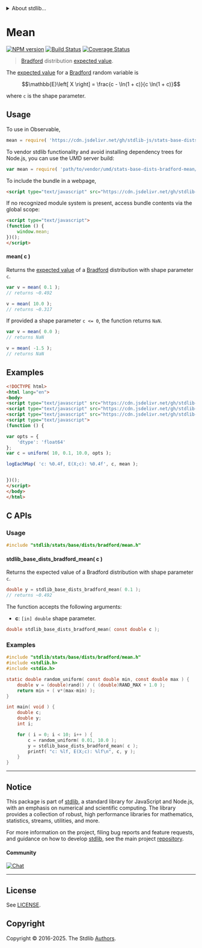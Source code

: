 <!--

@license Apache-2.0

Copyright (c) 2025 The Stdlib Authors.

Licensed under the Apache License, Version 2.0 (the "License");
you may not use this file except in compliance with the License.
You may obtain a copy of the License at

   http://www.apache.org/licenses/LICENSE-2.0

Unless required by applicable law or agreed to in writing, software
distributed under the License is distributed on an "AS IS" BASIS,
WITHOUT WARRANTIES OR CONDITIONS OF ANY KIND, either express or implied.
See the License for the specific language governing permissions and
limitations under the License.

-->


<details>
  <summary>
    About stdlib...
  </summary>
  <p>We believe in a future in which the web is a preferred environment for numerical computation. To help realize this future, we've built stdlib. stdlib is a standard library, with an emphasis on numerical and scientific computation, written in JavaScript (and C) for execution in browsers and in Node.js.</p>
  <p>The library is fully decomposable, being architected in such a way that you can swap out and mix and match APIs and functionality to cater to your exact preferences and use cases.</p>
  <p>When you use stdlib, you can be absolutely certain that you are using the most thorough, rigorous, well-written, studied, documented, tested, measured, and high-quality code out there.</p>
  <p>To join us in bringing numerical computing to the web, get started by checking us out on <a href="https://github.com/stdlib-js/stdlib">GitHub</a>, and please consider <a href="https://opencollective.com/stdlib">financially supporting stdlib</a>. We greatly appreciate your continued support!</p>
</details>

# Mean

[![NPM version][npm-image]][npm-url] [![Build Status][test-image]][test-url] [![Coverage Status][coverage-image]][coverage-url] <!-- [![dependencies][dependencies-image]][dependencies-url] -->

> [Bradford][bradford-distribution] distribution [expected value][expected-value].

<!-- Section to include introductory text. Make sure to keep an empty line after the intro `section` element and another before the `/section` close. -->

<section class="intro">

The [expected value][expected-value] for a [Bradford][bradford-distribution] random variable is

<!-- <equation class="equation" label="eq:bradford_expectation" align="center" raw="\mathbb{E}\left[ X \right] = \frac{c - \ln(1 + c)}{c \ln(1 + c)}" alt="Expected value for a Bradford distribution."> -->

```math
\mathbb{E}\left[ X \right] = \frac{c - \ln(1 + c)}{c \ln(1 + c)}
```

<!-- <div class="equation" align="center" data-raw-text="\mathbb{E}\left[ X \right] = \frac{c - \ln(1 + c)}{c \ln(1 + c)}" data-equation="eq:bradford_expectation">
    <img src="https://cdn.jsdelivr.net/gh/stdlib-js/stdlib@591cf9d5c3a0cd3c1ceec961e5c49d73a68374cb/lib/node_modules/@stdlib/stats/base/dists/bradford/mean/docs/img/equation_bradford_expectation.svg" alt="Expected value for a Bradford distribution.">
    <br>
</div> -->

<!-- </equation> -->

where `c` is the shape parameter.

</section>

<!-- /.intro -->

<!-- Package usage documentation. -->



<section class="usage">

## Usage

To use in Observable,

```javascript
mean = require( 'https://cdn.jsdelivr.net/gh/stdlib-js/stats-base-dists-bradford-mean@umd/browser.js' )
```

To vendor stdlib functionality and avoid installing dependency trees for Node.js, you can use the UMD server build:

```javascript
var mean = require( 'path/to/vendor/umd/stats-base-dists-bradford-mean/index.js' )
```

To include the bundle in a webpage,

```html
<script type="text/javascript" src="https://cdn.jsdelivr.net/gh/stdlib-js/stats-base-dists-bradford-mean@umd/browser.js"></script>
```

If no recognized module system is present, access bundle contents via the global scope:

```html
<script type="text/javascript">
(function () {
    window.mean;
})();
</script>
```

#### mean( c )

Returns the [expected value][expected-value] of a [Bradford][bradford-distribution] distribution with shape parameter `c`.

```javascript
var v = mean( 0.1 );
// returns ~0.492

v = mean( 10.0 );
// returns ~0.317
```

If provided a shape parameter `c <= 0`, the function returns `NaN`.

```javascript
var v = mean( 0.0 );
// returns NaN

v = mean( -1.5 );
// returns NaN
```

</section>

<!-- /.usage -->

<!-- Package usage notes. Make sure to keep an empty line after the `section` element and another before the `/section` close. -->

<section class="notes">

</section>

<!-- /.notes -->

<!-- Package usage examples. -->

<section class="examples">

## Examples

<!-- eslint no-undef: "error" -->

```html
<!DOCTYPE html>
<html lang="en">
<body>
<script type="text/javascript" src="https://cdn.jsdelivr.net/gh/stdlib-js/random-array-uniform@umd/browser.js"></script>
<script type="text/javascript" src="https://cdn.jsdelivr.net/gh/stdlib-js/console-log-each-map@umd/browser.js"></script>
<script type="text/javascript" src="https://cdn.jsdelivr.net/gh/stdlib-js/stats-base-dists-bradford-mean@umd/browser.js"></script>
<script type="text/javascript">
(function () {

var opts = {
    'dtype': 'float64'
};
var c = uniform( 10, 0.1, 10.0, opts );

logEachMap( 'c: %0.4f, E(X;c): %0.4f', c, mean );


})();
</script>
</body>
</html>
```

</section>

<!-- /.examples -->

<!-- C API documentation. -->

## C APIs

<!-- Section to include introductory text. Make sure to keep an empty line after the intro `section` element and another before the `/section` close. -->

<section class="intro">

</section>

<!-- /.intro -->

<!-- C usage documentation. -->

<section class="usage">

### Usage

```c
#include "stdlib/stats/base/dists/bradford/mean.h"
```

#### stdlib_base_dists_bradford_mean( c )

Returns the expected value of a Bradford distribution with shape parameter `c`.

```c
double y = stdlib_base_dists_bradford_mean( 0.1 );
// returns ~0.492
```

The function accepts the following arguments:

-   **c**: `[in] double` shape parameter.

```c
double stdlib_base_dists_bradford_mean( const double c );
```

</section>

<!-- /.usage -->

<!-- C API usage notes. Make sure to keep an empty line after the `section` element and another before the `/section` close. -->

<section class="notes">

</section>

<!-- /.notes -->

<!-- C API usage examples. -->

<section class="examples">

### Examples

```c
#include "stdlib/stats/base/dists/bradford/mean.h"
#include <stdlib.h>
#include <stdio.h>

static double random_uniform( const double min, const double max ) {
    double v = (double)rand() / ( (double)RAND_MAX + 1.0 );
    return min + ( v*(max-min) );
}

int main( void ) {
    double c;
    double y;
    int i;

    for ( i = 0; i < 10; i++ ) {
        c = random_uniform( 0.01, 10.0 );
        y = stdlib_base_dists_bradford_mean( c );
        printf( "c: %lf, E(X;c): %lf\n", c, y );
    }
}
```

</section>

<!-- /.examples -->

<!-- Section for related `stdlib` packages. Do not manually edit this section, as it is automatically populated. -->

<section class="related">

</section>

<!-- /.related -->

<!-- Section for all links. Make sure to keep an empty line after the `section` element and another before the `/section` close. -->


<section class="main-repo" >

* * *

## Notice

This package is part of [stdlib][stdlib], a standard library for JavaScript and Node.js, with an emphasis on numerical and scientific computing. The library provides a collection of robust, high performance libraries for mathematics, statistics, streams, utilities, and more.

For more information on the project, filing bug reports and feature requests, and guidance on how to develop [stdlib][stdlib], see the main project [repository][stdlib].

#### Community

[![Chat][chat-image]][chat-url]

---

## License

See [LICENSE][stdlib-license].


## Copyright

Copyright &copy; 2016-2025. The Stdlib [Authors][stdlib-authors].

</section>

<!-- /.stdlib -->

<!-- Section for all links. Make sure to keep an empty line after the `section` element and another before the `/section` close. -->

<section class="links">

[npm-image]: http://img.shields.io/npm/v/@stdlib/stats-base-dists-bradford-mean.svg
[npm-url]: https://npmjs.org/package/@stdlib/stats-base-dists-bradford-mean

[test-image]: https://github.com/stdlib-js/stats-base-dists-bradford-mean/actions/workflows/test.yml/badge.svg?branch=main
[test-url]: https://github.com/stdlib-js/stats-base-dists-bradford-mean/actions/workflows/test.yml?query=branch:main

[coverage-image]: https://img.shields.io/codecov/c/github/stdlib-js/stats-base-dists-bradford-mean/main.svg
[coverage-url]: https://codecov.io/github/stdlib-js/stats-base-dists-bradford-mean?branch=main

<!--

[dependencies-image]: https://img.shields.io/david/stdlib-js/stats-base-dists-bradford-mean.svg
[dependencies-url]: https://david-dm.org/stdlib-js/stats-base-dists-bradford-mean/main

-->

[chat-image]: https://img.shields.io/gitter/room/stdlib-js/stdlib.svg
[chat-url]: https://app.gitter.im/#/room/#stdlib-js_stdlib:gitter.im

[stdlib]: https://github.com/stdlib-js/stdlib

[stdlib-authors]: https://github.com/stdlib-js/stdlib/graphs/contributors

[umd]: https://github.com/umdjs/umd
[es-module]: https://developer.mozilla.org/en-US/docs/Web/JavaScript/Guide/Modules

[deno-url]: https://github.com/stdlib-js/stats-base-dists-bradford-mean/tree/deno
[deno-readme]: https://github.com/stdlib-js/stats-base-dists-bradford-mean/blob/deno/README.md
[umd-url]: https://github.com/stdlib-js/stats-base-dists-bradford-mean/tree/umd
[umd-readme]: https://github.com/stdlib-js/stats-base-dists-bradford-mean/blob/umd/README.md
[esm-url]: https://github.com/stdlib-js/stats-base-dists-bradford-mean/tree/esm
[esm-readme]: https://github.com/stdlib-js/stats-base-dists-bradford-mean/blob/esm/README.md
[branches-url]: https://github.com/stdlib-js/stats-base-dists-bradford-mean/blob/main/branches.md

[stdlib-license]: https://raw.githubusercontent.com/stdlib-js/stats-base-dists-bradford-mean/main/LICENSE

[bradford-distribution]: https://en.wikipedia.org/wiki/Bradford%27s_law

[expected-value]: https://en.wikipedia.org/wiki/Expected_value

</section>

<!-- /.links -->
